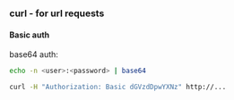 ### curl - for url requests

#### Basic auth

base64 auth:

```bash
echo -n <user>:<password> | base64
```

```bash
curl -H "Authorization: Basic dGVzdDpwYXNz" http://...
```
